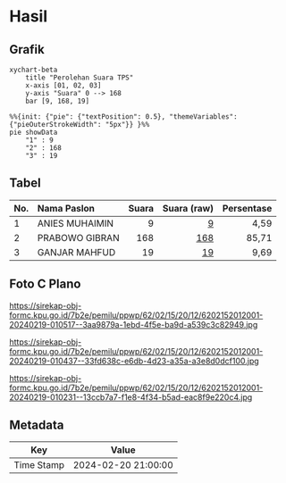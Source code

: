 # Hasil

## Grafik

```mermaid
xychart-beta
    title "Perolehan Suara TPS"
    x-axis [01, 02, 03]
    y-axis "Suara" 0 --> 168
    bar [9, 168, 19]
```

```mermaid
%%{init: {"pie": {"textPosition": 0.5}, "themeVariables": {"pieOuterStrokeWidth": "5px"}} }%%
pie showData
    "1" : 9
    "2" : 168
    "3" : 19
```

## Tabel

| No. | Nama Paslon    | Suara | Suara (raw) | Persentase |
|:--- |:-------------- | -----:| -----------:| ----------:|
| 1   | ANIES MUHAIMIN | 9     | [9][p-1]    | 4,59       |
| 2   | PRABOWO GIBRAN | 168   | [168][p-2]  | 85,71      |
| 3   | GANJAR MAHFUD  | 19    | [19][p-3]   | 9,69       |


[p-1]: https://github.com/gigit-pemilu/pemilu-2024-62-kalimantan-tengah/blob/main/pilpres/hitung-suara/sub/62-kalimantan-tengah/sub/02-kotawaringin-timur/sub/15-bukit-santuai/sub/2012-tumbang-torung/sub/001-tps/sub/paslon-1.txt
[p-2]: https://github.com/gigit-pemilu/pemilu-2024-62-kalimantan-tengah/blob/main/pilpres/hitung-suara/sub/62-kalimantan-tengah/sub/02-kotawaringin-timur/sub/15-bukit-santuai/sub/2012-tumbang-torung/sub/001-tps/sub/paslon-2.txt
[p-3]: https://github.com/gigit-pemilu/pemilu-2024-62-kalimantan-tengah/blob/main/pilpres/hitung-suara/sub/62-kalimantan-tengah/sub/02-kotawaringin-timur/sub/15-bukit-santuai/sub/2012-tumbang-torung/sub/001-tps/sub/paslon-3.txt

## Foto C Plano

https://sirekap-obj-formc.kpu.go.id/7b2e/pemilu/ppwp/62/02/15/20/12/6202152012001-20240219-010517--3aa9879a-1ebd-4f5e-ba9d-a539c3c82949.jpg

https://sirekap-obj-formc.kpu.go.id/7b2e/pemilu/ppwp/62/02/15/20/12/6202152012001-20240219-010437--33fd638c-e6db-4d23-a35a-a3e8d0dcf100.jpg

https://sirekap-obj-formc.kpu.go.id/7b2e/pemilu/ppwp/62/02/15/20/12/6202152012001-20240219-010231--13ccb7a7-f1e8-4f34-b5ad-eac8f9e220c4.jpg


## Metadata

| Key        | Value               |
| ---------- | ------------------- |
| Time Stamp | 2024-02-20 21:00:00 |



